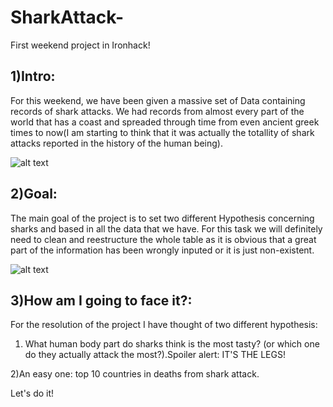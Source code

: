 # SharkAttack-
First weekend project in Ironhack!
## 1)Intro:
For this weekend, we have been given a massive set of Data containing records of shark attacks. We had records from almost every part of the world that has a coast and  spreaded through time from even ancient greek times to now(I am starting to think that it was actually the totallity of shark attacks reported in the history of the human being).

![alt text](https://decider.com/wp-content/uploads/2019/02/jaws-1.jpg?quality=90&strip=all&w=646&h=431&crop=1)

## 2)Goal:
The main goal of the project is to set two different Hypothesis concerning sharks and based in all the data that we have. For this task we will definitely need to clean and reestructure the whole table as it is obvious that a great part of the information has been wrongly inputed or it is just non-existent.

![alt text](https://66.media.tumblr.com/f25e1fc25ad3a3183811786fc2716771/tumblr_okecq1zWvm1ruw1vso1_500.gif)

## 3)How am I going to face it?:
For the resolution of the project I have thought of two different hypothesis:

   1) What human body part do sharks think is the most tasty?
   (or which one do they actually attack the most?).Spoiler alert: IT'S THE LEGS!
   
   2)An easy one: top 10 countries in deaths from shark attack.
   
Let's do it!